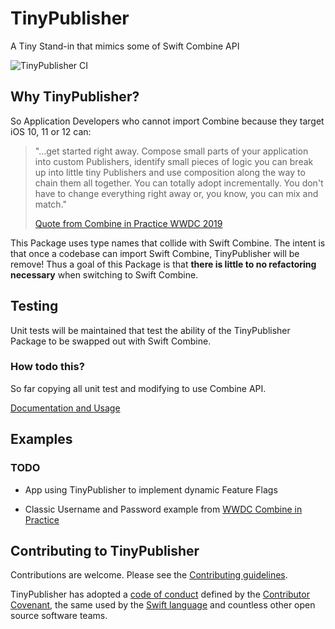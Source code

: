 # TinyPublisher

A Tiny Stand-in that mimics some of Swift Combine API

![TinyPublisher CI](https://github.com/mikerunnals/TinyPublisher/workflows/TinyPublisher%20CI/badge.svg)

## Why TinyPublisher?

So Application Developers who cannot import Combine because they target iOS 10, 11 or 12 can:
  
> "...get started right away. Compose small parts of your application into custom Publishers, identify small pieces of logic you can break up into little tiny Publishers and use composition along the way to chain them all together.
>You can totally adopt incrementally. You don't have to change everything right away or, you know, you can mix and match."
>
>[Quote from Combine in Practice WWDC 2019](https://developer.apple.com/videos/play/wwdc2019/721/?time=2028)

This Package uses type names that collide with Swift Combine.
The intent is that once a codebase can import Swift Combine, TinyPublisher will be remove!
Thus a goal of this Package is that **there is little to no refactoring necessary** when switching to Swift Combine.

## Testing

Unit tests will be maintained that test the ability of the TinyPublisher Package to be swapped out with Swift Combine.

### How todo this?

So far copying all unit test and modifying to use Combine API.

[Documentation and Usage](TinyPublisher/README.md)

## Examples

### TODO

* App using TinyPublisher to implement dynamic Feature Flags

* Classic Username and Password example from [WWDC Combine in Practice](https://developer.apple.com/videos/play/wwdc2019/721/)

## Contributing to TinyPublisher

Contributions are welcome. Please see the [Contributing guidelines](CONTRIBUTING.md).

TinyPublisher has adopted a [code of conduct](CODE_OF_CONDUCT.md) defined by the [Contributor Covenant](http://contributor-covenant.org), the same used by the [Swift language](https://swift.org) and countless other open source software teams.
